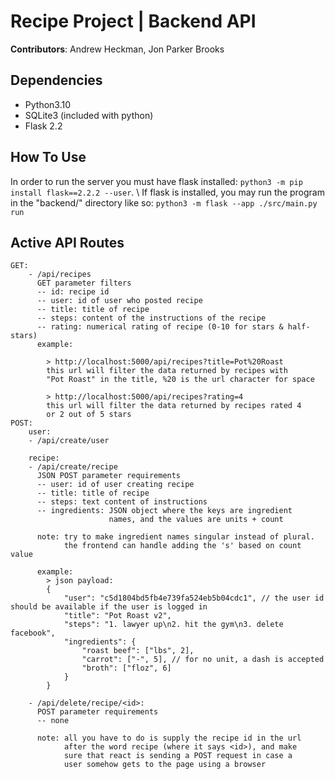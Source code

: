 # Recipe Project | Backend API
<b>Contributors</b>: Andrew Heckman, Jon Parker Brooks

## Dependencies
- Python3.10
- SQLite3 (included with python)
- Flask 2.2

## How To Use
In order to run the server you must have flask installed: 
`python3 -m pip install flask==2.2.2 --user`. \ 
If flask is installed, you may run the program in the "backend/" directory like so:
`python3 -m flask --app ./src/main.py run`


## Active API Routes
```
GET:
	- /api/recipes
	  GET parameter filters
	  -- id: recipe id
	  -- user: id of user who posted recipe
	  -- title: title of recipe
	  -- steps: content of the instructions of the recipe
	  -- rating: numerical rating of recipe (0-10 for stars & half-stars)
	  example:
		
		> http://localhost:5000/api/recipes?title=Pot%20Roast
		this url will filter the data returned by recipes with
		"Pot Roast" in the title, %20 is the url character for space
		
		> http://localhost:5000/api/recipes?rating=4
		this url will filter the data returned by recipes rated 4
		or 2 out of 5 stars
POST:
	user:
	- /api/create/user

	recipe:
	- /api/create/recipe
	  JSON POST parameter requirements
	  -- user: id of user creating recipe
	  -- title: title of recipe
	  -- steps: text content of instructions
	  -- ingredients: JSON object where the keys are ingredient
	                  names, and the values are units + count

	  note: try to make ingredient names singular instead of plural.
	        the frontend can handle adding the 's' based on count value
	  
	  example:
	    > json payload:
		{
			"user": "c5d1804bd5fb4e739fa524eb5b04cdc1", // the user id should be available if the user is logged in
			"title": "Pot Roast v2",
			"steps": "1. lawyer up\n2. hit the gym\n3. delete facebook",
			"ingredients": {
				"roast beef": ["lbs", 2],
				"carrot": ["-", 5], // for no unit, a dash is accepted
				"broth": ["floz", 6]
			}
		}
	
	- /api/delete/recipe/<id>:
	  POST parameter requirements
	  -- none
	  
	  note: all you have to do is supply the recipe id in the url
	        after the word recipe (where it says <id>), and make
			sure that react is sending a POST request in case a
			user somehow gets to the page using a browser
```
